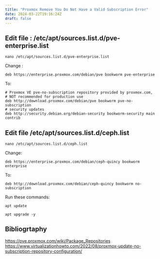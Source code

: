 ```yaml
---
title: "Proxmox Remove You Do Not Have a Valid Subscription Error"
date: 2024-03-22T19:16:24Z
draft: false
---
```


## Edit file : /etc/apt/sources.list.d/pve-enterprise.list
```
nano /etc/apt/sources.list.d/pve-enterprise.list
```

Change :
```
deb https://enterprise.proxmox.com/debian/pve bookworm pve-enterprise
```
To:
```
# Proxmox VE pve-no-subscription repository provided by proxmox.com,
# NOT recommended for production use
deb http://download.proxmox.com/debian/pve bookworm pve-no-subscription
# security updates
deb http://security.debian.org/debian-security bookworm-security main contrib
```
## Edit file /etc/apt/sources.list.d/ceph.list
```
nano /etc/apt/sources.list.d/ceph.list
```
Change:
```
deb https://enterprise.proxmox.com/debian/ceph-quincy bookworm enterprise
```
To:
```
deb http://download.proxmox.com/debian/ceph-quincy bookworm no-subscription
```
Run these commands:
```
apt update

apt upgrade -y
```


## Bibliogrtaphy
https://pve.proxmox.com/wiki/Package_Repositories \
https://www.virtualizationhowto.com/2022/08/proxmox-update-no-subscription-repository-configuration/
